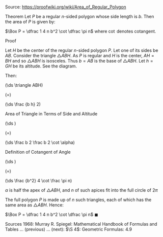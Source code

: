 # 

Source: https://proofwiki.org/wiki/Area_of_Regular_Polygon

Theorem
Let $P$ be a regular $n$-sided polygon whose side length is $b$.
Then the area of $P$ is given by:

$\Box P = \dfrac 1 4 n b^2 \cot \dfrac \pi n$
where $\cot$ denotes cotangent.


Proof

Let $H$ be the center of the regular $n$-sided polygon $P$.
Let one of its sides be $AB$.
Consider the triangle $\triangle ABH$.
As $P$ is regular and $H$ is the center, $AH = BH$ and so $\triangle ABH$ is isosceles.
Thus $b = AB$ is the base of $\triangle ABH$.
Let $h = GH$ be its altitude.
See the diagram.

Then:














\(\ds \triangle ABH\)

\(=\)







\(\ds \frac {b h} 2\)





Area of Triangle in Terms of Side and Altitude














\(\ds \)

\(=\)







\(\ds \frac b 2 \frac b 2 \cot \alpha\)





Definition of Cotangent of Angle














\(\ds \)

\(=\)







\(\ds \frac {b^2} 4 \cot \frac \pi n\)





$\alpha$ is half the apex of $\triangle ABH$, and $n$ of such apices fit into the full circle of $2 \pi$




The full polygon $P$ is made up of $n$ such triangles, each of which has the same area as $\triangle ABH$.
Hence:

$\Box P = \dfrac 1 4 n b^2 \cot \dfrac \pi n$
$\blacksquare$


Sources
1968: Murray R. Spiegel: Mathematical Handbook of Formulas and Tables ... (previous) ... (next): $\S 4$: Geometric Formulas: $4.9$




